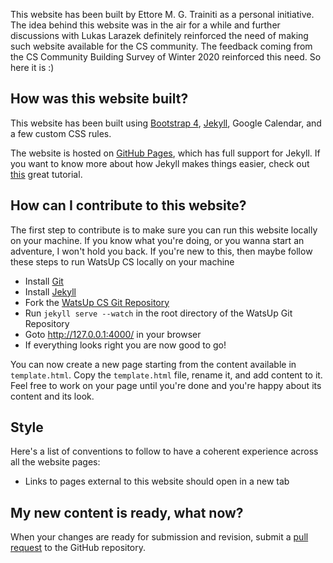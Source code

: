 This website has been built by Ettore M. G. Trainiti as a personal initiative.
The idea behind this website was in the air for a while and further discussions with Lukas Larazek definitely reinforced the need of making such website available for the CS community.
The feedback coming from the CS Community Building Survey of Winter 2020 reinforced this need.
So here it is :)

## How was this website built?

This website has been built using [Bootstrap 4](https://getbootstrap.com/), [Jekyll](https://jekyllrb.com/Jekyll), Google Calendar, and a few custom CSS rules.

The website is hosted on [GitHub Pages](https://pages.github.com), which has full support for Jekyll. If you want to know more about how Jekyll makes things easier, check out [this](http://jmcglone.com/guides/github-pages/) great tutorial.

## How can I contribute to this website?

The first step to contribute is to make sure you can run this website locally on your machine.
If you know what you're doing, or you wanna start an adventure, I won't hold you back.
If you're new to this, then maybe follow these steps to run WatsUp CS locally on your machine

- Install [Git](https://git-scm.com/downloads)
- Install [Jekyll](https://jekyllrb.com/docs/installation/)
- Fork the [WatsUp CS Git Repository](https://github.com/nu-watsup-cs/nu-watsup-cs.github.io/)
- Run `jekyll serve --watch` in the root directory of the WatsUp Git Repository
- Goto <http://127.0.0.1:4000/> in your browser
- If everything looks right you are now good to go!

You can now create a new page starting from the content available in `template.html`.
Copy the `template.html` file, rename it, and add content to it.
Feel free to work on your page until you're done and you're happy about its content and its look.

## Style

Here's a list of conventions to follow to have a coherent experience across all the website pages:

- Links to pages external to this website should open in a new tab

## My new content is ready, what now?

When your changes are ready for submission and revision, submit a [pull request](https://www.atlassian.com/git/tutorials/making-a-pull-request) to the GitHub repository.
